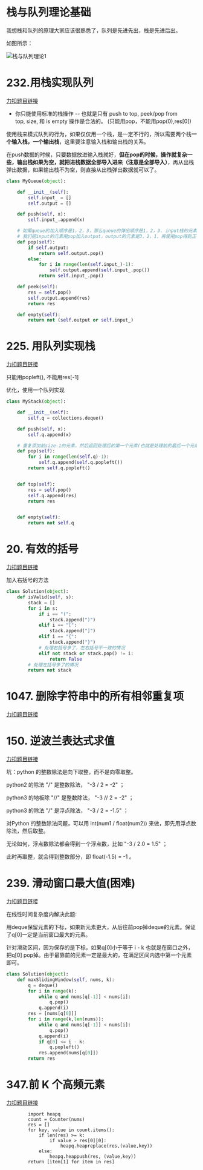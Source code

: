 # 栈与队列理论基础

我想栈和队列的原理大家应该很熟悉了，队列是先进先出，栈是先进后出。

如图所示：

![栈与队列理论1](https://code-thinking-1253855093.file.myqcloud.com/pics/20210104235346563.png) 

# 232.用栈实现队列

[力扣题目链接](https://leetcode.cn/problems/implement-queue-using-stacks/) 
 
* 你只能使用标准的栈操作 -- 也就是只有 push to top, peek/pop from top, size, 和 is empty 操作是合法的。 (只能用pop，不能用pop(0),res[0])
  
使用栈来模式队列的行为，如果仅仅用一个栈，是一定不行的，所以需要两个栈**一个输入栈，一个输出栈**，这里要注意输入栈和输出栈的关系。
 
在push数据的时候，只要数据放进输入栈就好，**但在pop的时候，操作就复杂一些，输出栈如果为空，就把进栈数据全部导入进来（注意是全部导入）**，再从出栈弹出数据，如果输出栈不为空，则直接从出栈弹出数据就可以了。

```py
class MyQueue(object):

    def __init__(self):
        self.input_ = []
        self.output = []

    def push(self, x):
        self.input_.append(x)

    # 如果queue的加入顺序是1，2，3，那么queue的弹出顺序是1，2，3. input栈的元素是1，2，3, 直接用pop的话顺序是反的.
    # 我们把input的元素用pop加入output，output的元素是3，2，1，再使用pop得到正确的顺序（负负得正）
    def pop(self):
        if self.output:
            return self.output.pop()
        else:
            for i in range(len(self.input_)-1):
                self.output.append(self.input_.pop())
            return self.input_.pop()

    def peek(self):
        res = self.pop()
        self.output.append(res)
        return res

    def empty(self):
        return not (self.output or self.input_)
```
# 225. 用队列实现栈

[力扣题目链接](https://leetcode.cn/problems/implement-stack-using-queues/)

只能用popleft(), 不能用res[-1]

优化，使用一个队列实现
```py
class MyStack(object):

    def __init__(self):
        self.q = collections.deque()

    def push(self, x):
        self.q.append(x)

    # 重复添加前size-1的元素，然后返回处理后的第一个元素(也就是处理前的最后一个元素)
    def pop(self):
        for i in range(len(self.q)-1):
            self.q.append(self.q.popleft())
        return self.q.popleft()


    def top(self):
        res = self.pop()
        self.q.append(res)
        return res


    def empty(self):
        return not self.q
```

# 20. 有效的括号

[力扣题目链接](https://leetcode.cn/problems/valid-parentheses/)

加入右括号的方法
```py
class Solution(object):
    def isValid(self, s):
        stack = []
        for i in s:
            if i == "(":
                stack.append(")")
            elif i == "[":
                stack.append("]")
            elif i == "{":
                stack.append("}")
            # 处理右括号多了，左右括号不一致的情况
            elif not stack or stack.pop() != i:
                return False
        # 处理左括号多了的情况
        return not stack
```

# 1047. 删除字符串中的所有相邻重复项

[力扣题目链接](https://leetcode.cn/problems/remove-all-adjacent-duplicates-in-string/)

# 150. 逆波兰表达式求值

[力扣题目链接](https://leetcode.cn/problems/evaluate-reverse-polish-notation/)

坑：python 的整数除法是向下取整，而不是向零取整。

python2 的除法 "/" 是整数除法， "-3 / 2 = -2" ；

python3 的地板除 "//" 是整数除法， "-3 // 2 = -2" ；

python3 的除法 "/" 是浮点除法， "-3 / 2 = -1.5" ；

对Python 的整数除法问题，可以用 int(num1 / float(num2)) 来做，即先用浮点数除法，然后取整。

无论如何，浮点数除法都会得到一个浮点数，比如 "-3 / 2.0 = 1.5" ；

此时再取整，就会得到整数部分，即 float(-1.5) = -1 。

# 239. 滑动窗口最大值(困难)

[力扣题目链接](https://leetcode.cn/problems/sliding-window-maximum/)

在线性时间复杂度内解决此题:

用deque保留元素的下标，如果新元素更大，从后往前pop掉deque的元素。保证了q[0]一定是当前窗口最大的元素。

针对滑动区间，因为保存的是下标，如果q[0]小于等于 i - k 也就是在窗口之外，把q[0] pop掉。由于最靠前的元素一定是最大的，在满足区间内选中第一个元素即可。

```py
class Solution(object):
    def maxSlidingWindow(self, nums, k):
        q = deque()
        for i in range(k):
            while q and nums[q[-1]] < nums[i]:
                q.pop()
            q.append(i)
        res = [nums[q[0]]]
        for i in range(k,len(nums)):
            while q and nums[q[-1]] < nums[i]:
                q.pop()
            q.append(i)
            if q[0] <= i - k:
                q.popleft()
            res.append(nums[q[0]])
        return res
```

# 347.前 K 个高频元素

[力扣题目链接](https://leetcode.cn/problems/top-k-frequent-elements/)

```
        import heapq
        count = Counter(nums)
        res = []
        for key, value in count.items():
            if len(res) >= k:
                if value > res[0][0]:
                    heapq.heapreplace(res,(value,key))
            else:
                heapq.heappush(res, (value,key))
        return [item[1] for item in res]
```


